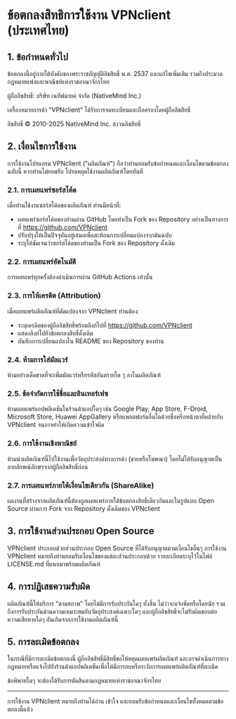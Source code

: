 # ข้อตกลงสิทธิการใช้งาน VPNclient (ประเทศไทย)

## 1. ข้อกำหนดทั่วไป

ข้อตกลงนี้อยู่ภายใต้บังคับของพระราชบัญญัติลิขสิทธิ์ พ.ศ. 2537 และแก้ไขเพิ่มเติม รวมถึงประมวลกฎหมายแพ่งและพาณิชย์แห่งราชอาณาจักรไทย

ผู้ถือลิขสิทธิ์: บริษัท เนทีฟมายด์ จำกัด (NativeMind Inc.)

เครื่องหมายการค้า "VPNclient" ได้รับการจดทะเบียนและถือครองโดยผู้ถือลิขสิทธิ์

ลิขสิทธิ์ © 2010-2025 NativeMind Inc. สงวนลิขสิทธิ์

## 2. เงื่อนไขการใช้งาน

การใช้งานโปรแกรม VPNclient ("ผลิตภัณฑ์") ถือว่าท่านยอมรับข้อกำหนดและเงื่อนไขตามข้อตกลงฉบับนี้ หากท่านไม่ยอมรับ โปรดหยุดใช้งานผลิตภัณฑ์โดยทันที

### 2.1. การเผยแพร่ซอร์สโค้ด

เมื่อท่านใช้งานซอร์สโค้ดของผลิตภัณฑ์ ท่านมีหน้าที่:

- เผยแพร่ซอร์สโค้ดของท่านผ่าน GitHub โดยทำเป็น Fork ของ Repository อย่างเป็นทางการที่ https://github.com/VPNclient
- ปรับปรุงให้เป็นปัจจุบันอยู่เสมอเพื่อสะท้อนการเปลี่ยนแปลงจากต้นฉบับ
- ระบุให้ชัดเจนว่าซอร์สโค้ดของท่านเป็น Fork ของ Repository ดั้งเดิม

### 2.2. การเผยแพร่อัตโนมัติ

การเผยแพร่ทุกครั้งต้องดำเนินการผ่าน GitHub Actions เท่านั้น

### 2.3. การให้เครดิต (Attribution)

เมื่อเผยแพร่ผลิตภัณฑ์ที่ดัดแปลงจาก VPNclient ท่านต้อง:

- ระบุเครดิตของผู้ถือลิขสิทธิ์พร้อมลิงก์ไปที่ https://github.com/VPNclient
- แสดงลิงก์ไปยังข้อตกลงสิทธิ์ดั้งเดิม
- บันทึกการเปลี่ยนแปลงใน README ของ Repository ของท่าน

### 2.4. ห้ามการใส่มัลแวร์

ห้ามอย่างเด็ดขาดที่จะเพิ่มมัลแวร์หรือรหัสอันตรายใด ๆ ลงในผลิตภัณฑ์

### 2.5. ข้อจำกัดการใช้ชื่อและอินเทอร์เฟซ

ห้ามเผยแพร่แอปพลิเคชันในร้านค้าแอปใดๆ เช่น Google Play, App Store, F-Droid, Microsoft Store, Huawei AppGallery หรือแพลตฟอร์มอื่นใดด้วยชื่อหรือหน้าตาที่คล้ายกับ VPNclient จนอาจทำให้เกิดความเข้าใจผิด

### 2.6. การใช้งานเชิงพาณิชย์

ห้ามนำผลิตภัณฑ์นี้ไปใช้งานเพื่อวัตถุประสงค์ทางการค้า (ขายหรือโฆษณา) โดยไม่ได้รับอนุญาตเป็นลายลักษณ์อักษรจากผู้ถือลิขสิทธิ์ก่อน

### 2.7. การเผยแพร่ภายใต้เงื่อนไขเดียวกัน (ShareAlike)

ผลงานที่สร้างจากผลิตภัณฑ์นี้ต้องถูกเผยแพร่ภายใต้ข้อตกลงสิทธิ์เดียวกันและในรูปแบบ Open Source ผ่านการ Fork จาก Repository ดั้งเดิมของ VPNclient

## 3. การใช้งานส่วนประกอบ Open Source

VPNclient ประกอบด้วยส่วนประกอบ Open Source ที่ได้รับอนุญาตตามเงื่อนไขอื่นๆ การใช้งาน VPNclient หมายถึงท่านยอมรับเงื่อนไขของแต่ละส่วนประกอบด้วย รายละเอียดระบุไว้ในไฟล์ LICENSE.md ที่แนบมาพร้อมผลิตภัณฑ์

## 4. การปฏิเสธความรับผิด

ผลิตภัณฑ์นี้ให้บริการ "ตามสภาพ" โดยไม่มีการรับประกันใดๆ ทั้งสิ้น ไม่ว่าจะแจ้งชัดหรือโดยนัย รวมถึงการรับประกันด้านความเหมาะสมกับวัตถุประสงค์เฉพาะใดๆ และผู้ถือลิขสิทธิ์จะไม่รับผิดชอบต่อความเสียหายใดๆ อันเกิดจากการใช้งานผลิตภัณฑ์นี้

## 5. การละเมิดข้อตกลง

ในกรณีที่มีการละเมิดข้อตกลงนี้ ผู้ถือลิขสิทธิ์มีสิทธิ์ขอให้หยุดเผยแพร่ผลิตภัณฑ์ และอาจดำเนินการทางกฎหมายหรือแจ้งไปยังร้านค้าแอปพลิเคชันเพื่อให้มีการลบหรือระงับการเผยแพร่ผลิตภัณฑ์ที่ละเมิด

ข้อพิพาทใดๆ จะต้องได้รับการตัดสินตามกฎหมายแห่งราชอาณาจักรไทย

---

การใช้งาน VPNclient หมายถึงท่านได้อ่าน เข้าใจ และยอมรับข้อกำหนดและเงื่อนไขทั้งหมดตามข้อตกลงนี้แล้ว

